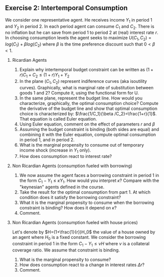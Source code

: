 ## Exercise 2: Intertemporal Consumption

We consider one representative agent. He receives income $Y_1$ in period 1 and $Y_2$ in period 2.
In each period agent can consume $C_1$ and $C_2$. There is no inflation but he can save from period 1 to period 2 at (real) interest rate $r$.
In choosing consumption levels the agent seeks to maximize $U(C_1, C_2) = log(C_1) + \beta log(C_2)$ where $\beta$ is the time preference discount such that $0<\beta<1$.

1. Ricardian Agents
    1. Explain why intertemporal budget constraint can be written as $(1+r) C_1 + C_2 \leq (1+r) Y_1 + Y_2$
    2. In the plane $(C_1, C_2)$ represent indiference curves (aka isoutility curves). Graphically, what is marginal rate of substitution between goods 1 and 2? Compute it, using the functional form for U.
    3. In the same plane, represent the budget line. How would you characterize, graphically, the optimal consumption choice? Compute the derivative of the budget line and show that optimal consumption choice is characterized by: $\frac{1/C_1}{\beta /C_2}=\frac{1+r}{1}$. That equation is called Euler equation.
    4. Using Euler equation, comment on the effect of parameters $r$ and $\beta$
    5. Assuming the budget constraint is binding (both sides are equal) and combining it with the Euler equation, compute optimal consumption in period 1, and in period 2.
    6. What is the marginal propensity to consume out of temporary income shock (increase in $Y_1$ only).
    7. How does consumption react to interest rate?
2. Non Ricardian Agents (consumption fueled with borrowing)
    1. We now assume the agent faces a borrowing constraint in period 1 in the form  $C_1 - Y_1\leq \kappa Y_1$. How would you interpret $\kappa$? Compare with the "keynesian" agents defined in the course.
    2. Take the result for the optimal consumption from part 1. At which condition does it satisfy the borrowing constraint?
    3. What it is the marginal propensity to consume when the borrowing constraint is binding? How does it depend on $\kappa$?
    4. Comment.
3. Non Ricardian Agents (consumption fueled with house prices)
    
    Let's denote by $H=(1+\frac{1}{r})H_0$ the value of a house owned by an agent where $H_0$ is a fixed constant. We consider the borrowing constraint in period 1 in the form  $C_1 - Y_1\leq \nu H$ where $\nu$ is a collateral coverage ratio. We assume that constraint is binding.
    
    
    1. What is the marginal propensity to consume?
    2. How does consumption react to a change in interest rates $\Delta r$?
    3. Comment.

